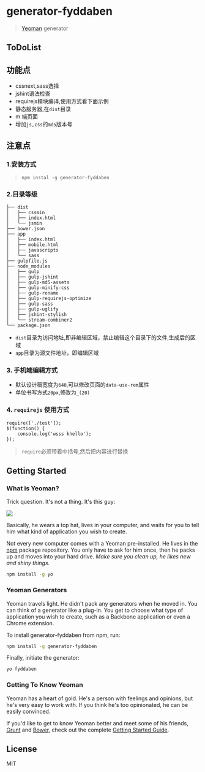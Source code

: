 # generator-fyddaben 

> [Yeoman](http://yeoman.io) generator

## ToDoList

## 功能点

- cssnext,sass选择
- jshint语法检查
- requirejs模块编译,使用方式看下面示例
- 静态服务器,在`dist`目录
- m 端页面
- 增加`js,css`的`md5`版本号

## 注意点
### 1.安装方式

> `npm instal -g generator-fyddaben`

### 2.目录等级
```
├── dist 
│   ├── cssmin
│   ├── index.html
│   └── jsmin
├── bower.json
├── app
│   ├── index.html
│   ├── mobile.html
│   ├── javascripts
│   └── sass
├── gulpfile.js
├── node_modules
│   ├── gulp
│   ├── gulp-jshint
│   ├── gulp-md5-assets
│   ├── gulp-minify-css
│   ├── gulp-rename
│   ├── gulp-requirejs-optimize
│   ├── gulp-sass
│   ├── gulp-uglify
│   ├── jshint-stylish
│   └── stream-combiner2
└── package.json
```
- `dist`目录为访问地址,即非编辑区域，禁止编辑这个目录下的文件,生成后的区域
- `app`目录为源文件地址，即编辑区域

### 3. 手机端编辑方式

- 默认设计稿宽度为`640`,可以修改页面的`data-use-rem`属性
- 单位书写方式`20px`,修改为`_(20)` 

### 4. `requirejs` 使用方式
```
require(['./test']);
$(function() {
    console.log('wsss khello');
});
```
> `require`必须带着中括号,然后把内容进行替换

## Getting Started

### What is Yeoman?

Trick question. It's not a thing. It's this guy:

![](http://i.imgur.com/JHaAlBJ.png)

Basically, he wears a top hat, lives in your computer, and waits for you to tell him what kind of application you wish to create.

Not every new computer comes with a Yeoman pre-installed. He lives in the [npm](https://npmjs.org) package repository. You only have to ask for him once, then he packs up and moves into your hard drive. *Make sure you clean up, he likes new and shiny things.*

```bash
npm install -g yo
```

### Yeoman Generators

Yeoman travels light. He didn't pack any generators when he moved in. You can think of a generator like a plug-in. You get to choose what type of application you wish to create, such as a Backbone application or even a Chrome extension.

To install generator-fyddaben from npm, run:

```bash
npm install -g generator-fyddaben
```

Finally, initiate the generator:

```bash
yo fyddaben
```

### Getting To Know Yeoman

Yeoman has a heart of gold. He's a person with feelings and opinions, but he's very easy to work with. If you think he's too opinionated, he can be easily convinced.

If you'd like to get to know Yeoman better and meet some of his friends, [Grunt](http://gruntjs.com) and [Bower](http://bower.io), check out the complete [Getting Started Guide](https://github.com/yeoman/yeoman/wiki/Getting-Started).


## License

MIT
